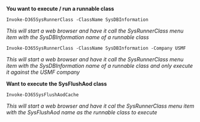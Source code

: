 **You want to execute / run a runnable class**

```
Invoke-D365SysRunnerClass -ClassName SysDBInformation
```
*This will start a web browser and have it call the SysRunnerClass menu item with the SysDBInformation name of a runnable class*

```
Invoke-D365SysRunnerClass -ClassName SysDBInformation -Company USMF
```
*This will start a web browser and have it call the SysRunnerClass menu item with the SysDBInformation name of a runnable class and only execute it against the USMF company*

**Want to execute the SysFlushAod class**
```
Invoke-D365SysFlushAodCache
```
*This will start a web browser and have it cal the SysRunnerClass menu item with the SysFlushAod name as the runnable class to execute*